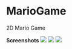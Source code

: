 # MarioGame
2D Mario Game 

**Screenshots**
![](https://user-images.githubusercontent.com/45711791/138311965-6efa368f-a14f-49ec-b1d9-d3a709e2446d.png)
![](https://user-images.githubusercontent.com/45711791/138313007-a31d98ac-7fe6-45e6-be78-89ab0e1bc4f6.png)
![](https://user-images.githubusercontent.com/45711791/138313080-ffe3039d-a7ed-4b95-a39b-dbdd5b15c938.png)
